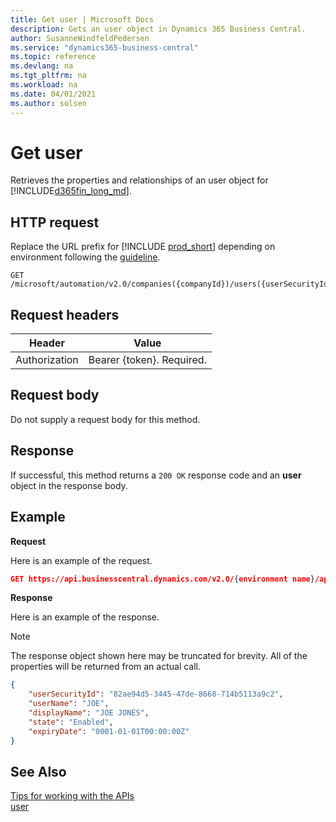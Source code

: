 ```yaml
---
title: Get user | Microsoft Docs
description: Gets an user object in Dynamics 365 Business Central.
author: SusanneWindfeldPedersen
ms.service: "dynamics365-business-central"
ms.topic: reference
ms.devlang: na
ms.tgt_pltfrm: na
ms.workload: na
ms.date: 04/01/2021
ms.author: solsen
---
```


<!-- NOTE: This article is an auto-generated stub from the metadata file. -->
<!-- The sections marked with an EDIT_IS_REQUIRED require manual editing. -->
# Get user

Retrieves the properties and relationships of an user object for [!INCLUDE[d365fin_long_md](../../includes/d365fin_long_md.md)].

## HTTP request

Replace the URL prefix for [!INCLUDE [prod_short](../../includes/prod_short.md)] depending on environment following the [guideline](../../api-reference/v2.0/enabling-apis-for-dynamics-nav.md).


```
GET /microsoft/automation/v2.0/companies({companyId})/users({userSecurityId})
```

## Request headers

|Header|Value|
|------|-----|
|Authorization  |Bearer {token}. Required. |

## Request body

Do not supply a request body for this method.

## Response

If successful, this method returns a ```200 OK``` response code and an **user** object in the response body.

## Example

**Request**

Here is an example of the request.
```json
GET https://api.businesscentral.dynamics.com/v2.0/{environment name}/api/microsoft/automation/v2.0/companies({companyid})/users({userSecurityId})
```

**Response**

Here is an example of the response.

> [!NOTE]  
>   The response object shown here may be truncated for brevity. All of the properties will be returned from an actual call.

```json
{
    "userSecurityId": "82ae94d5-3445-47de-8668-714b5113a9c2",
    "userName": "JOE",
    "displayName": "JOE JONES",
    "state": "Enabled",
    "expiryDate": "0001-01-01T00:00:00Z"
}
```

## See Also

[Tips for working with the APIs](../../developer/devenv-connect-apps-tips.md)  
[user](../resources/dynamics_user.md)
